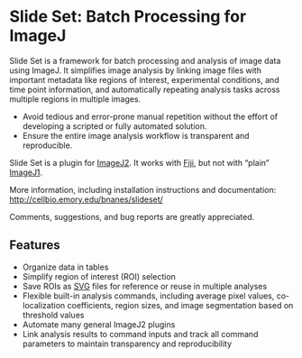 Slide Set: Batch Processing for ImageJ
======================================

Slide Set is a framework for batch processing and analysis of image data
using ImageJ.  It simplifies image analysis by linking image files with 
important metadata like regions of interest, experimental conditions, 
and time point information, and automatically repeating analysis tasks 
across multiple regions in multiple images.

* Avoid tedious and error-prone manual repetition without the effort of
  developing a scripted or fully automated solution.
* Ensure the entire image analysis workflow is transparent and reproducible.

Slide Set is a plugin for [ImageJ2](http://developer.imagej.net/). 
It works with [Fiji](http://fiji.sc/Fiji), but not with “plain” 
[ImageJ1](http://imagej.nih.gov/ij/).

More information, including installation instructions and documentation:
<http://cellbio.emory.edu/bnanes/slideset/>

Comments, suggestions, and bug reports are greatly appreciated.

## Features
* Organize data in tables
* Simplify region of interest (ROI) selection
* Save ROIs as [SVG](http://en.wikipedia.org/wiki/Scalable_Vector_Graphics)
  files for reference or reuse in multiple analyses
* Flexible built-in analysis commands, including average pixel values,
  co-localization coefficients, region sizes, and image segmentation
  based on threshold values
* Automate many general ImageJ2 plugins
* Link analysis results to command inputs and track all command parameters
  to maintain transparency and reproducibility

